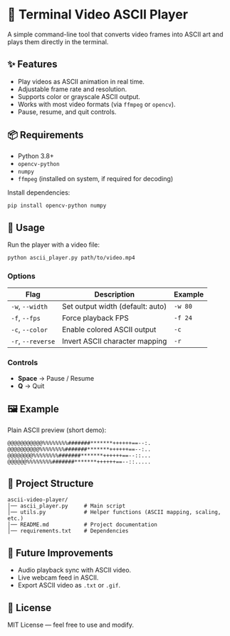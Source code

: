 # 🎥 Terminal Video ASCII Player

A simple command-line tool that converts video frames into ASCII art and plays them directly in the terminal.  

## ✨ Features
- Play videos as ASCII animation in real time.  
- Adjustable frame rate and resolution.  
- Supports color or grayscale ASCII output.  
- Works with most video formats (via `ffmpeg` or `opencv`).  
- Pause, resume, and quit controls.  

## 📦 Requirements
- Python 3.8+  
- `opencv-python`  
- `numpy`  
- `ffmpeg` (installed on system, if required for decoding)  

Install dependencies:  
```bash
pip install opencv-python numpy
```

## 🚀 Usage
Run the player with a video file:  
```bash
python ascii_player.py path/to/video.mp4
```

### Options
| Flag | Description | Example |
|------|-------------|---------|
| `-w`, `--width`  | Set output width (default: auto) | `-w 80` |
| `-f`, `--fps`    | Force playback FPS | `-f 24` |
| `-c`, `--color`  | Enable colored ASCII output | `-c` |
| `-r`, `--reverse`| Invert ASCII character mapping | `-r` |

### Controls
- **Space** → Pause / Resume  
- **Q** → Quit  

## 🖼 Example
Plain ASCII preview (short demo):  

```
@@@@@@@@@@@%%%%%%%%#######*******++++++==--:.
@@@@@@@@@@%%%%%%%%#######*******++++++==--:..
@@@@@@@@%%%%%%%%#######*******++++++==--::...
@@@@@@%%%%%%%%#######*******++++++==--::.....
```

## 📂 Project Structure
```
ascii-video-player/
│── ascii_player.py     # Main script
│── utils.py            # Helper functions (ASCII mapping, scaling, etc.)
│── README.md           # Project documentation
│── requirements.txt    # Dependencies
```

## 🔮 Future Improvements
- Audio playback sync with ASCII video.  
- Live webcam feed in ASCII.  
- Export ASCII video as `.txt` or `.gif`.  

## 📜 License
MIT License — feel free to use and modify.  
